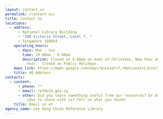 ```yaml
---
layout: contact_us
permalink: /contact-us/
title: Contact Us
locations:
  - address:
      - National Library Building
      - "100 Victoria Street, Level 7, "
      - Singapore 188064
    operating_hours:
      - days: Mon - Sun
        time: 10.00am - 9.00pm
        description: Closed at 5.00pm on eves of Christmas, New Year and Chinese New
          Year.  Closed on Public Holidays.
    maps_link: https://maps.google.com/maps?q=Level+7,+National+Library+Building100+Victoria+StreetSingapore+188064
    title: HQ Address
contacts:
  - content:
      - phone: ""
      - email: ref@nlb.gov.sg
      - other: Did you learn something useful from our resources? Or do you have a new
          idea to share with us? Tell us what you think!
    title: Email us at
agency_name: Lee Kong Chian Reference Library
---
```

